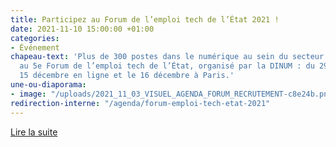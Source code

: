 ```yaml
---
title: Participez au Forum de l’emploi tech de l’État 2021 !
date: 2021-11-10 15:00:00 +01:00
categories:
- Événement
chapeau-text: 'Plus de 300 postes dans le numérique au sein du secteur public à retrouver
  au 5e Forum de l’emploi tech de l’État, organisé par la DINUM : du 29 novembre au
  15 décembre en ligne et le 16 décembre à Paris.'
une-ou-diaporama:
- image: "/uploads/2021_11_03_VISUEL_AGENDA_FORUM_RECRUTEMENT-c8e24b.png"
redirection-interne: "/agenda/forum-emploi-tech-etat-2021"
---
```


<div class="lien-important"><p><a href="/agenda/forum-emploi-tech-etat-2021"  title="Lire la suite">Lire la suite</a></p></div>
